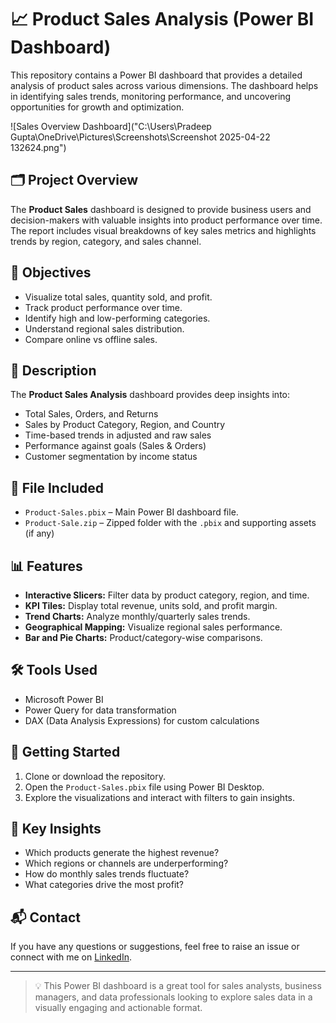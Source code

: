 # 📈 Product Sales Analysis (Power BI Dashboard)

This repository contains a Power BI dashboard that provides a detailed analysis of product sales across various dimensions. The dashboard helps in identifying sales trends, monitoring performance, and uncovering opportunities for growth and optimization.

![Sales Overview Dashboard]("C:\Users\Pradeep Gupta\OneDrive\Pictures\Screenshots\Screenshot 2025-04-22 132624.png")

## 🗂️ Project Overview

The **Product Sales** dashboard is designed to provide business users and decision-makers with valuable insights into product performance over time. The report includes visual breakdowns of key sales metrics and highlights trends by region, category, and sales channel.

## 🎯 Objectives

- Visualize total sales, quantity sold, and profit.
- Track product performance over time.
- Identify high and low-performing categories.
- Understand regional sales distribution.
- Compare online vs offline sales.


## 🧾 Description

The **Product Sales Analysis** dashboard provides deep insights into:

- Total Sales, Orders, and Returns
- Sales by Product Category, Region, and Country
- Time-based trends in adjusted and raw sales
- Performance against goals (Sales & Orders)
- Customer segmentation by income status

## 📁 File Included

- `Product-Sales.pbix` – Main Power BI dashboard file.
- `Product-Sale.zip` – Zipped folder with the `.pbix` and supporting assets (if any)

## 📊 Features

- **Interactive Slicers:** Filter data by product category, region, and time.
- **KPI Tiles:** Display total revenue, units sold, and profit margin.
- **Trend Charts:** Analyze monthly/quarterly sales trends.
- **Geographical Mapping:** Visualize regional sales performance.
- **Bar and Pie Charts:** Product/category-wise comparisons.

## 🛠️ Tools Used

- Microsoft Power BI
- Power Query for data transformation
- DAX (Data Analysis Expressions) for custom calculations

## 🚀 Getting Started

1. Clone or download the repository.
2. Open the `Product-Sales.pbix` file using Power BI Desktop.
3. Explore the visualizations and interact with filters to gain insights.

## 🧠 Key Insights

- Which products generate the highest revenue?
- Which regions or channels are underperforming?
- How do monthly sales trends fluctuate?
- What categories drive the most profit?

## 📬 Contact

If you have any questions or suggestions, feel free to raise an issue or connect with me on [LinkedIn](https://www.linkedin.com/in/pradeep-gupta-2b70b4331/).

---

> 💡 This Power BI dashboard is a great tool for sales analysts, business managers, and data professionals looking to explore sales data in a visually engaging and actionable format.
